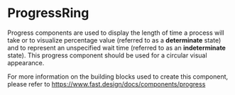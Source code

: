 # ProgressRing
Progress components are used to display the length of time a process will take or to visualize percentage value (referred to as a **determinate** state) and to represent an unspecified wait time (referred to as an **indeterminate** state). This progress component should be used for a circular visual appearance.

For more information on the building blocks used to create this component, please refer to https://www.fast.design/docs/components/progress